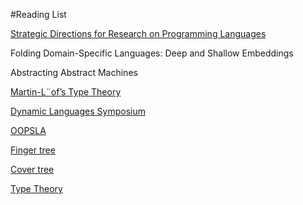 #Reading List

[Strategic Directions for Research on Programming Languages](http://www.cs.ucla.edu/~palsberg/paper/surveys96-hnp.pdf)

Folding Domain-Specific Languages: Deep and Shallow Embeddings

Abstracting Abstract Machines

[Martin-L¨of’s Type Theory](http://www.cse.chalmers.se/~bengt/papers/hlcs.pdf)

[Dynamic Languages Symposium](http://www.dynamic-languages-symposium.org/)

[OOPSLA](http://en.wikipedia.org/wiki/OOPSLA)

[Finger tree](http://en.wikipedia.org/wiki/Finger_tree)

[Cover tree](http://videolectures.net/solomon_langford_fenna/)

[Type Theory](http://www.cse.chalmers.se/~coquand/type.html)
